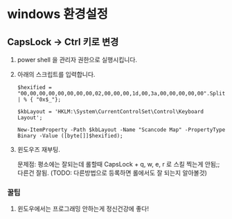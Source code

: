# windows 환경설정



## CapsLock -> Ctrl 키로 변경

1. power shell 을 관리자 권한으로 실행시킵니다.

2. 아래의 스크립트를 입력합니다.

   ```shell
   $hexified = "00,00,00,00,00,00,00,00,02,00,00,00,1d,00,3a,00,00,00,00,00".Split(',') | % { "0x$_"};
   
   $kbLayout = 'HKLM:\System\CurrentControlSet\Control\Keyboard Layout';
   
   New-ItemProperty -Path $kbLayout -Name "Scancode Map" -PropertyType Binary -Value ([byte[]]$hexified);
   ```

3. 윈도우즈 재부팅.

   문제점: 평소에는 잘되는데 롤할때 CapsLock + q, w, e, r 로 스킬 찍는게 안됨;; 다른건 잘됨. (TODO: 다른방법으로 등록하면 롤에서도 잘 되는지 알아볼것)

### 꿀팁

1. 윈도우에서는 프로그래밍 안하는게 정신건강에 좋다!